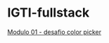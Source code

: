 # IGTI-fullstack

<a href="https://fbueno12.github.io/IGTI-fullstack/modulo-01/">Modulo 01 - desafio color picker</a>
